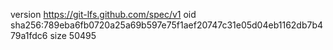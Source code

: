version https://git-lfs.github.com/spec/v1
oid sha256:789eba6fb0720a25a69b597e75f1aef20747c31e05d04eb1162db7b479a1fdc6
size 50495
